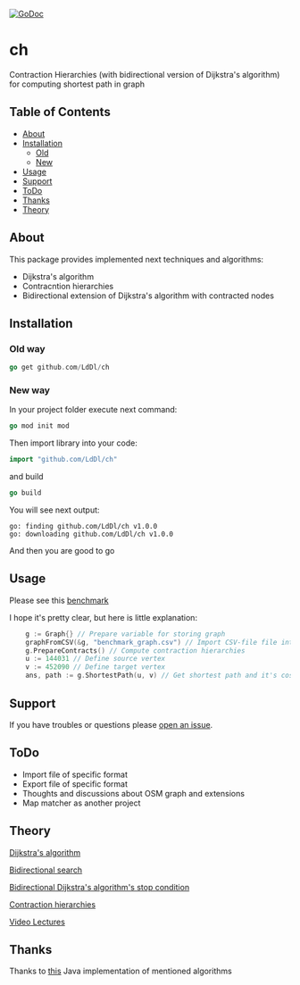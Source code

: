 [![GoDoc](https://godoc.org/github.com/golang/gddo?status.svg)](https://godoc.org/github.com/LdDl/ch)

# ch
Contraction Hierarchies (with bidirectional version of Dijkstra's algorithm) for computing shortest path in graph

## Table of Contents

- [About](#about)
- [Installation](#usage)
    - [Old](#old-way)
    - [New](#new-way)
- [Usage](#usage)
- [Support](#support)
- [ToDo](#todo)
- [Thanks](#thanks)
- [Theory](#theory)

## About
This package provides implemented next techniques and algorithms:
* Dijkstra's algorithm
* Contracntion hierarchies
* Bidirectional extension of Dijkstra's algorithm with contracted nodes

## Installation

### Old way
```go
go get github.com/LdDl/ch
```


### New way
In your project folder execute next command:
```go
go mod init mod
```
Then import library into your code:
```go
import "github.com/LdDl/ch"
```
and build
```go
go build
```
You will see next output:
```shell
go: finding github.com/LdDl/ch v1.0.0
go: downloading github.com/LdDl/ch v1.0.0
```
And then you are good to go 

## Usage

Please see this [benchmark](bidirectional_ch_test.go#L44)

I hope it's pretty clear, but here is little explanation:
```go
    g := Graph{} // Prepare variable for storing graph
    graphFromCSV(&g, "benchmark_graph.csv") // Import CSV-file file into programm
    g.PrepareContracts() // Compute contraction hierarchies
    u := 144031 // Define source vertex
    v := 452090 // Define target vertex
    ans, path := g.ShortestPath(u, v) // Get shortest path and it's cost between source and target vertex
```

## Support

If you have troubles or questions please [open an issue](https://github.com/LdDl/ch/issues/new).

## ToDo

* Import file of specific format
* Export file of specific format
* Thoughts and discussions about OSM graph and extensions
* Map matcher as another project

## Theory
[Dijkstra's algorithm](https://en.wikipedia.org/wiki/Dijkstra%27s_algorithm)

[Bidirectional search](https://en.wikipedia.org/wiki/Bidirectional_search)

[Bidirectional Dijkstra's algorithm's stop condition](http://www.cs.princeton.edu/courses/archive/spr06/cos423/Handouts/EPP%20shortest%20path%20algorithms.pdf)

[Contraction hierarchies](https://en.wikipedia.org/wiki/Contraction_hierarchies)

[Video Lectures](https://ad-wiki.informatik.uni-freiburg.de/teaching/EfficientRoutePlanningSS2012)


## Thanks
Thanks to [this](https://github.com/navjindervirdee/Advanced-Shortest-Paths-Algorithms) Java implementation of mentioned algorithms
